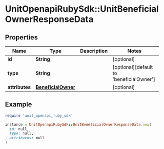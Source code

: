 # UnitOpenapiRubySdk::UnitBeneficialOwnerResponseData

## Properties

| Name | Type | Description | Notes |
| ---- | ---- | ----------- | ----- |
| **id** | **String** |  | [optional] |
| **type** | **String** |  | [optional][default to &#39;beneficialOwner&#39;] |
| **attributes** | [**BeneficialOwner**](BeneficialOwner.md) |  | [optional] |

## Example

```ruby
require 'unit_openapi_ruby_sdk'

instance = UnitOpenapiRubySdk::UnitBeneficialOwnerResponseData.new(
  id: null,
  type: null,
  attributes: null
)
```

